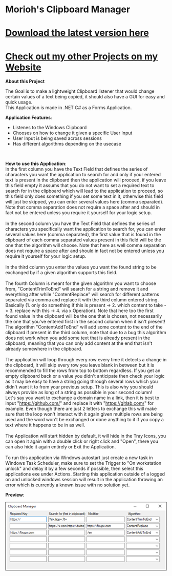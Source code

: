 # Morioh's Clipboard Manager
# [Download the latest version here](https://github.com/xMorioh/ClipboardManager/releases/latest)
# [Check out my other Projects on my Website](https://xmorioh.gitlab.io/index.html)


**About this Project**

The Goal is to make a lightweight Clipboard listener that would change certain values of a text being copied, it should also have a GUI for easy and quick usage.
<br>
This Application is made in .NET C# as a Forms Application.

**Application Features**:
* Listenes to the Windows Clipboard
* Chooses on how to change it given a specific User Input
* User Input is being saved across sessions
* Has different algorithms depending on the usecase
<br>

**How to use this Application**:
<br>
In the first column you have the Text Field that defines the series of characters you want the application to search for and only if your entered text is present in the clipboard then the application will proceed, if you leave this field empty it assums that you do not want to set a required text to search for in the clipboard which will lead to the application to proceed, so this field only does something if you set some text in it, otherwise this field will just be skipped, you can enter several values here (comma separated). Note that comma separation does not require a space after and should in fact not be entered unless you require it yourself for your logic setup.
<br>
<br>
In the second column you have the Text Field that defines the series of characters you specifically want the application to search for, you can enter several values here (comma separated), the first value that is found in the clipboard of each comma separated values present in this field will be the one that the algorithm will choose. Note that here as well comma separation does not require a space after and should in fact not be entered unless you require it yourself for your logic setup.
<br>
<br>
In the third column you enter the values you want the found string to be exchanged by if a given algorithm supports this field.
<br>
<br>
The fourth Column is meant for the given algorithm you want to choose from, "ContentTrimToEnd" will search for a string and remove it and everything after while "ContentReplace" will search for different patterns separated via comma and replace it with the third column entered string. Basically (1. only do something if this is present -> 2. which content to take -> 3. replace with this -> 4. via x Operation). Note that here too the first found value in the clipboard will be the one that is chosen, not necessarily the one that you've entered first in the second column when it isn't present! The algorithm "ContentAddToEnd" will add some content to the end of the clipboard if present in the third column, note that due to a bug this algorithm does not work when you add some text that is already present in the clipboard, meaning that you can only add content at the end that isn't already somewhere in the clipboard.
<br>
<br>
The application will loop through every row every time it detects a change in the clipboard, it will skip every row you leave blank in between but it is recommended to fill the rows from top to bottom regardless. If you get an empty clipboard back or a value you didn't anticipate then check your logic as it may be easy to have a string going through several rows which you didn't want it to from your previous setup. This is also why you should always provide as long of a string as possible in your second column!
<br>
Let's say you want to exchange a domain name in a link, then it is best to input "https://github.com/" and replace it with "https://gitlab.com/" for example. Even though there are just 2 letters to exchange this will make sure that the loop won't interact with it again given multiple rows are being used and the word won't be exchanged or done anything to it if you copy a text where it happens to be in as well.
<br>
<br>
The Application will start hidden by default, it will hide in the Tray Icons, you can open it again with a double click or right click and "Open", there you can also hide it again entirely or Exit the Application.
<br>
<br>
To run this application via Windows autostart just create a new task in Windows Task Scheduler, make sure to set the Trigger to "On workstation unlock" and delay it by a few seconds if possible, then select this applications exe under Actions. Starting this application outside of a logged on and unlocked windows session will result in the application throwing an error which is currently a known issue with no solution yet.

**Preview**:

![ClipboardManager-Preview](https://github.com/xMorioh/ClipboardManager/blob/master/ClipboardManager-Preview.png)